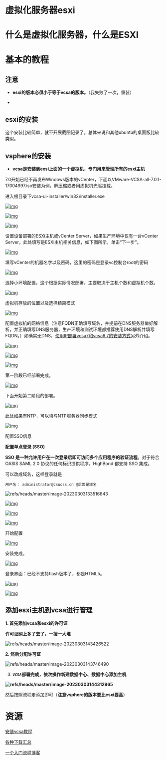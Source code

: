# 虚拟化服务器esxi




# 什么是虚拟化服务器，什么是ESXI









# 基本的教程



## 注意

- **esxi的版本必须小于等于vcsa的版本。**（我失败了一次，重装）

- 

## esxi的安装

这个安装比较简单，就不开展截图记录了。总体来说和其他ubuntu的桌面版比较类似。





## vsphere的安装

- **vcsa是安装到exsi上面的一个虚拟机，专门用来管理所有的esxi主机**

7.0开始已经不再发布Windows版本的vCenter，下面以VMware-VCSA-all-7.0.1-17004997.iso安装为例，解压缩或者用虚拟机光驱挂载。

进入根目录下vcsa-ui-installer\win32\installer.exe

[![img](https://raw.githubusercontent.com/kengerlwl/kengerlwl.github.io/refs/heads/master/image/7b2d7ff901a7ded580f7715232b681a9/279c7165495c291ef5504cb047fa0029.png)](https://raw.githubusercontent.com/kengerlwl/kengerlwl.github.io/refs/heads/master/image/7b2d7ff901a7ded580f7715232b681a9/279c7165495c291ef5504cb047fa0029.png)

[![img](https://raw.githubusercontent.com/kengerlwl/kengerlwl.github.io/refs/heads/master/image/7b2d7ff901a7ded580f7715232b681a9/fc7eefab687ed8e23d84bfc50df7a5b7.png)](https://raw.githubusercontent.com/kengerlwl/kengerlwl.github.io/refs/heads/master/image/7b2d7ff901a7ded580f7715232b681a9/fc7eefab687ed8e23d84bfc50df7a5b7.png)

[![img](https://raw.githubusercontent.com/kengerlwl/kengerlwl.github.io/refs/heads/master/image/7b2d7ff901a7ded580f7715232b681a9/b5eef4512eab8e747a44c78c442bebdd.png)](https://raw.githubusercontent.com/kengerlwl/kengerlwl.github.io/refs/heads/master/image/7b2d7ff901a7ded580f7715232b681a9/b5eef4512eab8e747a44c78c442bebdd.png)

设置设备部署的ESXi主机或vCenter Server，如果生产环境中仅有一台vCenter Server，此处填写是ESXi主机相关信息，如下图所示，单击“下一步”。

[![img](https://raw.githubusercontent.com/kengerlwl/kengerlwl.github.io/refs/heads/master/image/7b2d7ff901a7ded580f7715232b681a9/214b3be0cb85bb568d74b8cb7dfc1469.png)](https://raw.githubusercontent.com/kengerlwl/kengerlwl.github.io/refs/heads/master/image/7b2d7ff901a7ded580f7715232b681a9/214b3be0cb85bb568d74b8cb7dfc1469.png)

填写vCenter的机器名字以及密码，这里的密码是登录vc控制台root的密码

[![img](https://raw.githubusercontent.com/kengerlwl/kengerlwl.github.io/refs/heads/master/image/7b2d7ff901a7ded580f7715232b681a9/0868eb07663669ed3574311b7b4f58d7.png)](https://raw.githubusercontent.com/kengerlwl/kengerlwl.github.io/refs/heads/master/image/7b2d7ff901a7ded580f7715232b681a9/0868eb07663669ed3574311b7b4f58d7.png)

选择小环境配置，这个根据实际情况部署，主要取决于主机个数和虚拟机个数。

[![img](https://raw.githubusercontent.com/kengerlwl/kengerlwl.github.io/refs/heads/master/image/7b2d7ff901a7ded580f7715232b681a9/6a7c99a0d26599ca0961654baa4a3bdf.png)](https://raw.githubusercontent.com/kengerlwl/kengerlwl.github.io/refs/heads/master/image/7b2d7ff901a7ded580f7715232b681a9/6a7c99a0d26599ca0961654baa4a3bdf.png)

虚拟机存放的位置以及选择精简模式

[![img](https://raw.githubusercontent.com/kengerlwl/kengerlwl.github.io/refs/heads/master/image/7b2d7ff901a7ded580f7715232b681a9/f7331bdc313d8e50e269d8aa7e076618.png)](https://raw.githubusercontent.com/kengerlwl/kengerlwl.github.io/refs/heads/master/image/7b2d7ff901a7ded580f7715232b681a9/f7331bdc313d8e50e269d8aa7e076618.png)

配置虚拟机的网络信息（注意FQDN正确填写域名，并提前在DNS服务器做好解析，并正确填写DNS服务器，生产环境和测试环境都推荐使用DNS解析并填写FQDN。）如确实无DNS，[使用IP部署vcsa7和vcsa6.7的安装方式](https://www.dinghui.org/no-dns-vmware-vcenter-server-appliance.html)另外介绍。

[![img](https://raw.githubusercontent.com/kengerlwl/kengerlwl.github.io/refs/heads/master/image/7b2d7ff901a7ded580f7715232b681a9/af66c8eb56391508dd621e046cc52f7a.png)](https://raw.githubusercontent.com/kengerlwl/kengerlwl.github.io/refs/heads/master/image/7b2d7ff901a7ded580f7715232b681a9/af66c8eb56391508dd621e046cc52f7a.png)

[![img](https://raw.githubusercontent.com/kengerlwl/kengerlwl.github.io/refs/heads/master/image/7b2d7ff901a7ded580f7715232b681a9/50ea1a762156566c5f679447bfe63356.png)](https://raw.githubusercontent.com/kengerlwl/kengerlwl.github.io/refs/heads/master/image/7b2d7ff901a7ded580f7715232b681a9/50ea1a762156566c5f679447bfe63356.png)

[![img](https://raw.githubusercontent.com/kengerlwl/kengerlwl.github.io/refs/heads/master/image/7b2d7ff901a7ded580f7715232b681a9/d26fb55f910540be29b1ec309566e87f.png)](https://raw.githubusercontent.com/kengerlwl/kengerlwl.github.io/refs/heads/master/image/7b2d7ff901a7ded580f7715232b681a9/d26fb55f910540be29b1ec309566e87f.png)

第一阶段已经部署完成。

[![img](https://raw.githubusercontent.com/kengerlwl/kengerlwl.github.io/refs/heads/master/image/7b2d7ff901a7ded580f7715232b681a9/d67d9809ec90048a907c2bd4648ac601.png)](https://raw.githubusercontent.com/kengerlwl/kengerlwl.github.io/refs/heads/master/image/7b2d7ff901a7ded580f7715232b681a9/d67d9809ec90048a907c2bd4648ac601.png)

下面开始第二阶段的部署。

[![img](https://raw.githubusercontent.com/kengerlwl/kengerlwl.github.io/refs/heads/master/image/7b2d7ff901a7ded580f7715232b681a9/1a289baa7256d77c7c606291d2fdb092.png)](https://raw.githubusercontent.com/kengerlwl/kengerlwl.github.io/refs/heads/master/image/7b2d7ff901a7ded580f7715232b681a9/1a289baa7256d77c7c606291d2fdb092.png)

此处如果有NTP，可以填与NTP服务器同步模式

[![img](https://raw.githubusercontent.com/kengerlwl/kengerlwl.github.io/refs/heads/master/image/7b2d7ff901a7ded580f7715232b681a9/42b1134d91d1a07111b264f8d3f2d782.png)](https://raw.githubusercontent.com/kengerlwl/kengerlwl.github.io/refs/heads/master/image/7b2d7ff901a7ded580f7715232b681a9/42b1134d91d1a07111b264f8d3f2d782.png)

配置SSO信息

**配置单点登录 (SSO)**

**SSO 是一种允许用户在一次登录后即可访问多个应用程序的验证流程**。对于符合 OASIS SAML 2.0 协议的任何标识提供程序，HighBond 都支持 SSO 集成。

可以改成域名，这样登录就是

```
用户名： administrator@csuoss.cn @后面是域名
```



![refs/heads/master/image-20230303133516643](https://raw.githubusercontent.com/kengerlwl/kengerlwl.github.io/refs/heads/master/image/7b2d7ff901a7ded580f7715232b681a9/31631f97338c0fc9c79aa8936d9d4dac.png)

[![img](https://raw.githubusercontent.com/kengerlwl/kengerlwl.github.io/refs/heads/master/image/7b2d7ff901a7ded580f7715232b681a9/5e56c70428f8183663a684611b9aaa27.png)](https://raw.githubusercontent.com/kengerlwl/kengerlwl.github.io/refs/heads/master/image/7b2d7ff901a7ded580f7715232b681a9/5e56c70428f8183663a684611b9aaa27.png)

[![img](https://raw.githubusercontent.com/kengerlwl/kengerlwl.github.io/refs/heads/master/image/7b2d7ff901a7ded580f7715232b681a9/9bb301188f4330f98f50d2daab178b19.png)](https://raw.githubusercontent.com/kengerlwl/kengerlwl.github.io/refs/heads/master/image/7b2d7ff901a7ded580f7715232b681a9/9bb301188f4330f98f50d2daab178b19.png)

[![img](https://raw.githubusercontent.com/kengerlwl/kengerlwl.github.io/refs/heads/master/image/7b2d7ff901a7ded580f7715232b681a9/46de449f1243b6f362a332dc830043c7.png)](https://raw.githubusercontent.com/kengerlwl/kengerlwl.github.io/refs/heads/master/image/7b2d7ff901a7ded580f7715232b681a9/46de449f1243b6f362a332dc830043c7.png)

开始配置

[![img](https://raw.githubusercontent.com/kengerlwl/kengerlwl.github.io/refs/heads/master/image/7b2d7ff901a7ded580f7715232b681a9/fc3d3a0bf27382142b396b8224c3bd73.png)](https://raw.githubusercontent.com/kengerlwl/kengerlwl.github.io/refs/heads/master/image/7b2d7ff901a7ded580f7715232b681a9/fc3d3a0bf27382142b396b8224c3bd73.png)

安装完成。

[![img](https://raw.githubusercontent.com/kengerlwl/kengerlwl.github.io/refs/heads/master/image/7b2d7ff901a7ded580f7715232b681a9/3c898a89321dc2ec12b2a0457316acb3.png)](https://raw.githubusercontent.com/kengerlwl/kengerlwl.github.io/refs/heads/master/image/7b2d7ff901a7ded580f7715232b681a9/3c898a89321dc2ec12b2a0457316acb3.png)

登录界面：已经不支持flash版本了，都是HTML5。

[![img](https://raw.githubusercontent.com/kengerlwl/kengerlwl.github.io/refs/heads/master/image/7b2d7ff901a7ded580f7715232b681a9/561b874c6571c18f6b2e0e2b9651f285.png)](https://raw.githubusercontent.com/kengerlwl/kengerlwl.github.io/refs/heads/master/image/7b2d7ff901a7ded580f7715232b681a9/561b874c6571c18f6b2e0e2b9651f285.png)

[![img](https://raw.githubusercontent.com/kengerlwl/kengerlwl.github.io/refs/heads/master/image/7b2d7ff901a7ded580f7715232b681a9/1c9d7cb17a4ca3e4c33b58528d5e734f.png)](https://raw.githubusercontent.com/kengerlwl/kengerlwl.github.io/refs/heads/master/image/7b2d7ff901a7ded580f7715232b681a9/1c9d7cb17a4ca3e4c33b58528d5e734f.png)



## 添加esxi主机到vcsa进行管理

**1. 首先添加vcsa和esxi的许可证**

**许可证网上多了去了，一搜一大堆**

![refs/heads/master/image-20230303143426522](https://raw.githubusercontent.com/kengerlwl/kengerlwl.github.io/refs/heads/master/image/7b2d7ff901a7ded580f7715232b681a9/f3a74960f2cf421c53cf91d2f0dcd9ac.png)

**2. 然后分配许可证**

![refs/heads/master/image-20230303143746490](https://raw.githubusercontent.com/kengerlwl/kengerlwl.github.io/refs/heads/master/image/7b2d7ff901a7ded580f7715232b681a9/cc883b1bbbb84a3c1615784b2d9abbaf.png)





3. **`VCSA`部署完成，依次操作新建数据中心、数据中心添加主机**

**![refs/heads/master/image-20230303144312965](https://raw.githubusercontent.com/kengerlwl/kengerlwl.github.io/refs/heads/master/image/7b2d7ff901a7ded580f7715232b681a9/c5800216f7088434715e66f2ff271db1.png)**

然后按照流程走添加即可（**注意vsphere的版本要比esxi要高**）







# 资源

[安装vcsa教程](https://www.dinghui.org/vmware-vcsa-7-install.html)

[各种下载汇总](https://www.dinghui.org/vmware-iso-download.html)

[一个入门流程博客](https://www.77bx.com/25.html)


